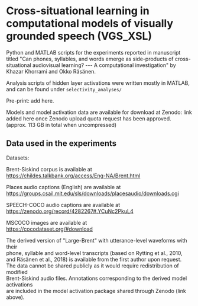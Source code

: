 # Cross-situational learning in computational models of visually grounded speech (VGS_XSL)

Python and MATLAB scripts for the experiments reported in manuscript titled "Can phones, syllables, and words emerge as side-products of cross-situational audiovisual learning? --- A computational investigation" by Khazar Khorrami and Okko Räsänen. 


Analysis scripts of hidden layer activations were written mostly in MATLAB, and can be found under `selectivity_analyses/`


Pre-print: add here. 

Models and model activation data are available for download at Zenodo: link added here once Zenodo upload quota request has been approved. (approx. 113 GB in total when uncompressed)


## Data used in the experiments


Datasets:

Brent-Siskind corpus is available at  
https://childes.talkbank.org/access/Eng-NA/Brent.html  

Places audio captions (English) are available at  
https://groups.csail.mit.edu/sls/downloads/placesaudio/downloads.cgi  

SPEECH-COCO audio captions are available at  
https://zenodo.org/record/4282267#.YCuNc2PkuL4  

MSCOCO images are available at  
https://cocodataset.org/#download  

The derived version of "Large-Brent" with utterance-level waveforms with their  
 phone, syllable and word-level transcripts (based on Rytting et al., 2010,  
 and Räsänen et al., 2018) is available from the first author upon request.  
 The data cannot be shared publicly as it would require redistribution of modified  
 Brent-Siskind audio files. Annotations corresponding to the derived model activations  
are included in the model activation package shared through Zenodo (link above). 
